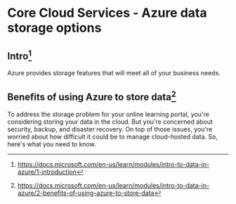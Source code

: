 # Core Cloud Services - Azure data storage options

## Intro[^1]

Azure provides storage features that will meet all of your business needs.

## Benefits of using Azure to store data[^2]

To address the storage problem for your online learning portal, you're considering storing your data in the cloud. But you're concerned about security, backup, and disaster recovery. On top of those issues, you're worried about how difficult it could be to manage cloud-hosted data. So, here's what you need to know.



[^1]: https://docs.microsoft.com/en-us/learn/modules/intro-to-data-in-azure/1-introduction
[^2]: https://docs.microsoft.com/en-us/learn/modules/intro-to-data-in-azure/2-benefits-of-using-azure-to-store-data